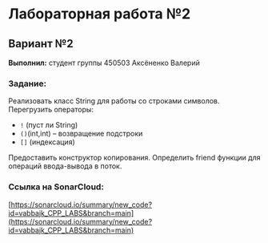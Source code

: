 # Лабораторная работа №2
## Вариант №2

**Выполнил:** студент группы 450503 Аксёненко Валерий

### Задание:
Реализовать класс String для работы со строками символов.
Перегрузить операторы:
- `!` (пуст ли String)
- `()`(int,int) – возвращение подстроки
- `[]` (индексация)

Предоставить конструктор копирования.
Определить friend функции для операций ввода-вывода в поток.

### Ссылка на SonarCloud:
[https://sonarcloud.io/summary/new_code?id=vabbajk_CPP_LABS&branch=main](https://sonarcloud.io/summary/new_code?id=vabbajk_CPP_LABS&branch=main)
